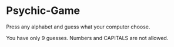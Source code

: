 # Psychic-Game

Press any alphabet and guess what your computer choose.

You have only 9 guesses. Numbers and CAPITALS are not allowed.